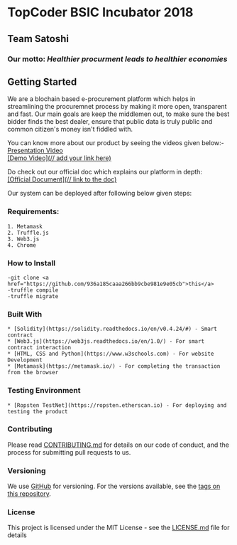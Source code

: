 



<b><h1>TopCoder BSIC Incubator 2018</h1></b>

<b><h2>Team Satoshi</h2></b>

<h3><b>Our motto</b>:<i> Healthier procurment leads to healthier economies</i></h3>
<b><h2>Getting Started</h2></b>

We are a blochain based e-procurement platform which helps in streamlining the procuremnet process by making it more open, transparent and fast. Our main goals are  keep the middlemen out, to make sure the best bidder finds the best dealer, ensure that public data is truly public and common citizen's money isn't fiddled with. 

You can know more about our product by seeing the videos given below:-<br>
<u>[Presentation Video](https://youtu.be/gsy3hwn_c9c)</u><br>
<u>[Demo Video](// add your link here)<br></u>

Do check out our official doc which explains our platform in depth:<br>
<u>[Official Document](//  link to the doc)</u><br>

Our system can be deployed after following below given steps:
<b><h3>Requirements:</h3></b>
```
1. Metamask
2. Truffle.js
3. Web3.js
4. Chrome
```
<b><h3>How to Install</h3></b>
```
-git clone <a href="https://github.com/936a185caaa266bb9cbe981e9e05cb">this</a>
-truffle compile
-truffle migrate
```
### Built With
```
* [Solidity](https://solidity.readthedocs.io/en/v0.4.24/#) - Smart contract
* [Web3.js](https://web3js.readthedocs.io/en/1.0/) - For smart contract interaction
* [HTML, CSS and Python](https://www.w3schools.com) - For website Development
* [Metamask](https://metamask.io/) - For completing the transaction from the browser
```
### Testing Environment
```
* [Ropsten TestNet](https://ropsten.etherscan.io) - For deploying and testing the product
```
### Contributing

Please read [CONTRIBUTING.md](https://github.com/936a185caaa266bb9cbe981e9e05cb) for details on our code of conduct, and the process for submitting pull requests to us.

### Versioning

We use [GitHub](http://github.com/) for versioning. For the versions available, see the [tags on this repository](https://github.com/936a185caaa266bb9cbe981e9e05cb). 


### License

This project is licensed under the MIT License - see the [LICENSE.md](LICENSE.md) file for details

